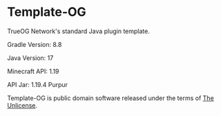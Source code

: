 # Template-OG

TrueOG Network's standard Java plugin template.

Gradle Version: 8.8

Java Version: 17

Minecraft API: 1.19

API Jar: 1.19.4 Purpur

Template-OG is public domain software released under the terms of [The Unlicense](https://github.com/true-og/Template-OG/blob/main/LICENSE).
